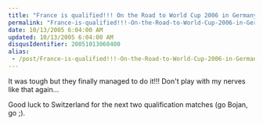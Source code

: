 ```yaml
---
title: "France is qualified!!! On the Road to World Cup 2006 in Germany."
permalink: "France-is-qualified!!!-On-the-Road-to-World-Cup-2006-in-Germany"
date: 10/13/2005 6:04:00 AM
updated: 10/13/2005 6:04:00 AM
disqusIdentifier: 20051013060400
alias:
 - /post/France-is-qualified!!!-On-the-Road-to-World-Cup-2006-in-Germany.aspx/index.html
---
```

It was tough but they finally managed to do it!!! Don't play with my nerves 
like that again...

Good luck to Switzerland for the next two qualification matches (go Bojan, go 
;).
